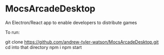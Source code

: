 # MocsArcadeDesktop
An Electron/React app to enable developers to distribute games

To run:

git clone https://github.com/andrew-tyler-watson/MocsArcadeDesktop.git
cd into that directory
npm i
npm start

